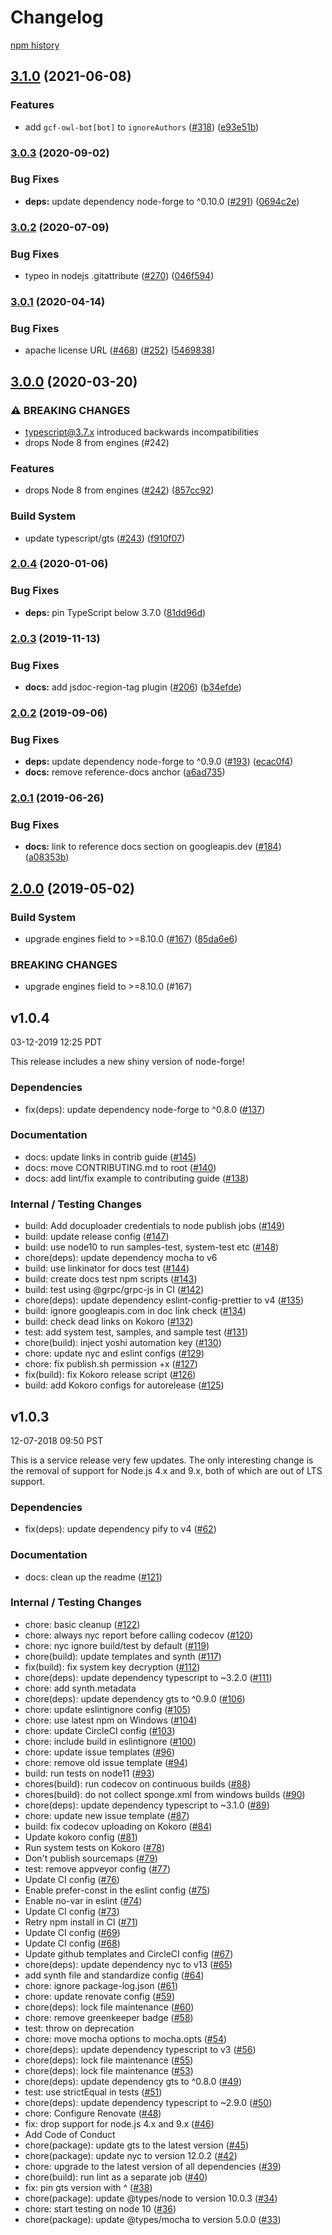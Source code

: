 # Changelog

[npm history][1]

[1]: https://www.npmjs.com/package/google-p12-pem?activeTab=versions

## [3.1.0](https://www.github.com/googleapis/google-p12-pem/compare/v3.0.3...v3.1.0) (2021-06-08)


### Features

* add `gcf-owl-bot[bot]` to `ignoreAuthors` ([#318](https://www.github.com/googleapis/google-p12-pem/issues/318)) ([e93e51b](https://www.github.com/googleapis/google-p12-pem/commit/e93e51bbbf333161d836cee1a464be93105ed8ca))

### [3.0.3](https://www.github.com/googleapis/google-p12-pem/compare/v3.0.2...v3.0.3) (2020-09-02)


### Bug Fixes

* **deps:** update dependency node-forge to ^0.10.0 ([#291](https://www.github.com/googleapis/google-p12-pem/issues/291)) ([0694c2e](https://www.github.com/googleapis/google-p12-pem/commit/0694c2ed1f8a0783cdab3b5e7ecb31a0b975bde5))

### [3.0.2](https://www.github.com/googleapis/google-p12-pem/compare/v3.0.1...v3.0.2) (2020-07-09)


### Bug Fixes

* typeo in nodejs .gitattribute ([#270](https://www.github.com/googleapis/google-p12-pem/issues/270)) ([046f594](https://www.github.com/googleapis/google-p12-pem/commit/046f5946bc6809481aa04c7ed604bca3dacc21cc))

### [3.0.1](https://www.github.com/googleapis/google-p12-pem/compare/v3.0.0...v3.0.1) (2020-04-14)


### Bug Fixes

* apache license URL ([#468](https://www.github.com/googleapis/google-p12-pem/issues/468)) ([#252](https://www.github.com/googleapis/google-p12-pem/issues/252)) ([5469838](https://www.github.com/googleapis/google-p12-pem/commit/5469838c5137f69352aa80f40eb6c1415e887e18))

## [3.0.0](https://www.github.com/googleapis/google-p12-pem/compare/v2.0.4...v3.0.0) (2020-03-20)


### ⚠ BREAKING CHANGES

* typescript@3.7.x introduced backwards incompatibilities
* drops Node 8 from engines (#242)

### Features

* drops Node 8 from engines ([#242](https://www.github.com/googleapis/google-p12-pem/issues/242)) ([857cc92](https://www.github.com/googleapis/google-p12-pem/commit/857cc92e711a2ffd5bba18179c8d0395f38cc6ef))


### Build System

* update typescript/gts ([#243](https://www.github.com/googleapis/google-p12-pem/issues/243)) ([f910f07](https://www.github.com/googleapis/google-p12-pem/commit/f910f07374d586241663755ddf66f3a38e394c28))

### [2.0.4](https://www.github.com/googleapis/google-p12-pem/compare/v2.0.3...v2.0.4) (2020-01-06)


### Bug Fixes

* **deps:** pin TypeScript below 3.7.0 ([81dd96d](https://www.github.com/googleapis/google-p12-pem/commit/81dd96d4b43100824561f45b51f9126195b41d1d))

### [2.0.3](https://www.github.com/googleapis/google-p12-pem/compare/v2.0.2...v2.0.3) (2019-11-13)


### Bug Fixes

* **docs:** add jsdoc-region-tag plugin ([#206](https://www.github.com/googleapis/google-p12-pem/issues/206)) ([b34efde](https://www.github.com/googleapis/google-p12-pem/commit/b34efdebb853dd5129e15ec1ff11a75184fc32d7))

### [2.0.2](https://www.github.com/googleapis/google-p12-pem/compare/v2.0.1...v2.0.2) (2019-09-06)


### Bug Fixes

* **deps:** update dependency node-forge to ^0.9.0 ([#193](https://www.github.com/googleapis/google-p12-pem/issues/193)) ([ecac0f4](https://www.github.com/googleapis/google-p12-pem/commit/ecac0f4))
* **docs:** remove reference-docs anchor ([a6ad735](https://www.github.com/googleapis/google-p12-pem/commit/a6ad735))

### [2.0.1](https://www.github.com/googleapis/google-p12-pem/compare/v2.0.0...v2.0.1) (2019-06-26)


### Bug Fixes

* **docs:** link to reference docs section on googleapis.dev ([#184](https://www.github.com/googleapis/google-p12-pem/issues/184)) ([a08353b](https://www.github.com/googleapis/google-p12-pem/commit/a08353b))

## [2.0.0](https://www.github.com/google/google-p12-pem/compare/v1.0.4...v2.0.0) (2019-05-02)


### Build System

* upgrade engines field to >=8.10.0 ([#167](https://www.github.com/google/google-p12-pem/issues/167)) ([85da6e6](https://www.github.com/google/google-p12-pem/commit/85da6e6))


### BREAKING CHANGES

* upgrade engines field to >=8.10.0 (#167)

## v1.0.4

03-12-2019 12:25 PDT

This release includes a new shiny version of node-forge!

### Dependencies
- fix(deps): update dependency node-forge to ^0.8.0 ([#137](https://github.com/google/google-p12-pem/pull/137))

### Documentation
- docs: update links in contrib guide ([#145](https://github.com/google/google-p12-pem/pull/145))
- docs: move CONTRIBUTING.md to root ([#140](https://github.com/google/google-p12-pem/pull/140))
- docs: add lint/fix example to contributing guide ([#138](https://github.com/google/google-p12-pem/pull/138))

### Internal / Testing Changes
- build: Add docuploader credentials to node publish jobs ([#149](https://github.com/google/google-p12-pem/pull/149))
- build: update release config ([#147](https://github.com/google/google-p12-pem/pull/147))
- build: use node10 to run samples-test, system-test etc ([#148](https://github.com/google/google-p12-pem/pull/148))
- chore(deps): update dependency mocha to v6
- build: use linkinator for docs test ([#144](https://github.com/google/google-p12-pem/pull/144))
- build: create docs test npm scripts ([#143](https://github.com/google/google-p12-pem/pull/143))
- build: test using @grpc/grpc-js in CI ([#142](https://github.com/google/google-p12-pem/pull/142))
- chore(deps): update dependency eslint-config-prettier to v4 ([#135](https://github.com/google/google-p12-pem/pull/135))
- build: ignore googleapis.com in doc link check ([#134](https://github.com/google/google-p12-pem/pull/134))
- build: check dead links on Kokoro ([#132](https://github.com/google/google-p12-pem/pull/132))
- test: add system test, samples, and sample test ([#131](https://github.com/google/google-p12-pem/pull/131))
- chore(build): inject yoshi automation key ([#130](https://github.com/google/google-p12-pem/pull/130))
- chore: update nyc and eslint configs ([#129](https://github.com/google/google-p12-pem/pull/129))
- chore: fix publish.sh permission +x ([#127](https://github.com/google/google-p12-pem/pull/127))
- fix(build): fix Kokoro release script ([#126](https://github.com/google/google-p12-pem/pull/126))
- build: add Kokoro configs for autorelease ([#125](https://github.com/google/google-p12-pem/pull/125))

## v1.0.3

12-07-2018 09:50 PST

This is a service release very few updates.  The only interesting change is the removal of support for Node.js 4.x and 9.x, both of which are out of LTS support.

### Dependencies
- fix(deps): update dependency pify to v4 ([#62](https://github.com/google/google-p12-pem/pull/62))

### Documentation
- docs: clean up the readme ([#121](https://github.com/google/google-p12-pem/pull/121))

### Internal / Testing Changes
- chore: basic cleanup ([#122](https://github.com/google/google-p12-pem/pull/122))
- chore: always nyc report before calling codecov ([#120](https://github.com/google/google-p12-pem/pull/120))
- chore: nyc ignore build/test by default ([#119](https://github.com/google/google-p12-pem/pull/119))
- chore(build): update templates and synth ([#117](https://github.com/google/google-p12-pem/pull/117))
- fix(build): fix system key decryption ([#112](https://github.com/google/google-p12-pem/pull/112))
- chore(deps): update dependency typescript to ~3.2.0 ([#111](https://github.com/google/google-p12-pem/pull/111))
- chore: add synth.metadata
- chore(deps): update dependency gts to ^0.9.0 ([#106](https://github.com/google/google-p12-pem/pull/106))
- chore: update eslintignore config ([#105](https://github.com/google/google-p12-pem/pull/105))
- chore: use latest npm on Windows ([#104](https://github.com/google/google-p12-pem/pull/104))
- chore: update CircleCI config ([#103](https://github.com/google/google-p12-pem/pull/103))
- chore: include build in eslintignore ([#100](https://github.com/google/google-p12-pem/pull/100))
- chore: update issue templates ([#96](https://github.com/google/google-p12-pem/pull/96))
- chore: remove old issue template ([#94](https://github.com/google/google-p12-pem/pull/94))
- build: run tests on node11 ([#93](https://github.com/google/google-p12-pem/pull/93))
- chores(build): run codecov on continuous builds ([#88](https://github.com/google/google-p12-pem/pull/88))
- chores(build): do not collect sponge.xml from windows builds ([#90](https://github.com/google/google-p12-pem/pull/90))
- chore(deps): update dependency typescript to ~3.1.0 ([#89](https://github.com/google/google-p12-pem/pull/89))
- chore: update new issue template ([#87](https://github.com/google/google-p12-pem/pull/87))
- build: fix codecov uploading on Kokoro ([#84](https://github.com/google/google-p12-pem/pull/84))
- Update kokoro config ([#81](https://github.com/google/google-p12-pem/pull/81))
- Run system tests on Kokoro ([#78](https://github.com/google/google-p12-pem/pull/78))
- Don't publish sourcemaps ([#79](https://github.com/google/google-p12-pem/pull/79))
- test: remove appveyor config ([#77](https://github.com/google/google-p12-pem/pull/77))
- Update CI config ([#76](https://github.com/google/google-p12-pem/pull/76))
- Enable prefer-const in the eslint config ([#75](https://github.com/google/google-p12-pem/pull/75))
- Enable no-var in eslint ([#74](https://github.com/google/google-p12-pem/pull/74))
- Update CI config ([#73](https://github.com/google/google-p12-pem/pull/73))
- Retry npm install in CI ([#71](https://github.com/google/google-p12-pem/pull/71))
- Update CI config ([#69](https://github.com/google/google-p12-pem/pull/69))
- Update CI config ([#68](https://github.com/google/google-p12-pem/pull/68))
- Update github templates and CircleCI config ([#67](https://github.com/google/google-p12-pem/pull/67))
- chore(deps): update dependency nyc to v13 ([#65](https://github.com/google/google-p12-pem/pull/65))
- add synth file and standardize config ([#64](https://github.com/google/google-p12-pem/pull/64))
- chore: ignore package-log.json ([#61](https://github.com/google/google-p12-pem/pull/61))
- chore: update renovate config ([#59](https://github.com/google/google-p12-pem/pull/59))
- chore(deps): lock file maintenance ([#60](https://github.com/google/google-p12-pem/pull/60))
- chore: remove greenkeeper badge ([#58](https://github.com/google/google-p12-pem/pull/58))
- test: throw on deprecation
- chore: move mocha options to mocha.opts ([#54](https://github.com/google/google-p12-pem/pull/54))
- chore(deps): update dependency typescript to v3 ([#56](https://github.com/google/google-p12-pem/pull/56))
- chore(deps): lock file maintenance ([#55](https://github.com/google/google-p12-pem/pull/55))
- chore(deps): lock file maintenance ([#53](https://github.com/google/google-p12-pem/pull/53))
- chore(deps): update dependency gts to ^0.8.0 ([#49](https://github.com/google/google-p12-pem/pull/49))
- test: use strictEqual in tests ([#51](https://github.com/google/google-p12-pem/pull/51))
- chore(deps): update dependency typescript to ~2.9.0 ([#50](https://github.com/google/google-p12-pem/pull/50))
- chore: Configure Renovate ([#48](https://github.com/google/google-p12-pem/pull/48))
- fix: drop support for node.js 4.x and 9.x ([#46](https://github.com/google/google-p12-pem/pull/46))
- Add Code of Conduct
- chore(package): update gts to the latest version ([#45](https://github.com/google/google-p12-pem/pull/45))
- chore(package): update nyc to version 12.0.2 ([#42](https://github.com/google/google-p12-pem/pull/42))
- chore: upgrade to the latest version of all dependencies ([#39](https://github.com/google/google-p12-pem/pull/39))
- chore(build): run lint as a separate job ([#40](https://github.com/google/google-p12-pem/pull/40))
- fix: pin gts version with ^ ([#38](https://github.com/google/google-p12-pem/pull/38))
- chore(package): update @types/node to version 10.0.3 ([#34](https://github.com/google/google-p12-pem/pull/34))
- chore: start testing on node 10 ([#36](https://github.com/google/google-p12-pem/pull/36))
- chore(package): update @types/mocha to version 5.0.0 ([#33](https://github.com/google/google-p12-pem/pull/33))
